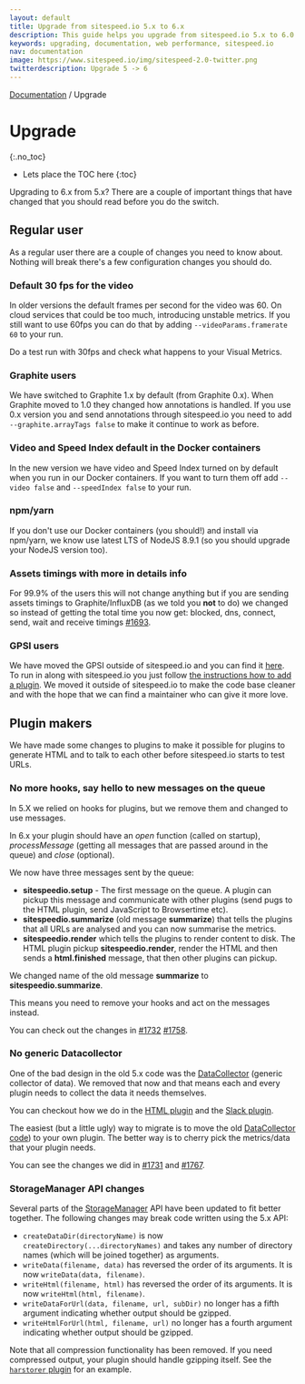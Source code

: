 ```yaml
---
layout: default
title: Upgrade from sitespeed.io 5.x to 6.x
description: This guide helps you upgrade from sitespeed.io 5.x to 6.0
keywords: upgrading, documentation, web performance, sitespeed.io
nav: documentation
image: https://www.sitespeed.io/img/sitespeed-2.0-twitter.png
twitterdescription: Upgrade 5 -> 6
---
```

[Documentation]({{site.baseurl}}/documentation/sitespeed.io/) / Upgrade

# Upgrade
{:.no_toc}

* Lets place the TOC here
{:toc}

Upgrading to 6.x from 5.x? There are a couple of important things that have changed that you should read before you do the switch.

## Regular user
As a regular user there are a couple of changes you need to know about. Nothing will break there's a few configuration changes you should do.

### Default 30 fps for the video
In older versions the default frames per second for the video was 60. On cloud services that could be too much, introducing unstable metrics. If you still want to use 60fps you can do that by adding ```--videoParams.framerate 60``` to your run.

Do a test run with 30fps and check what happens to your Visual Metrics.

### Graphite users
We have switched to Graphite 1.x by default (from Graphite 0.x). When Graphite moved to 1.0 they changed how annotations is handled. If you use 0.x version you and send annotations through sitespeed.io you need to add ```--graphite.arrayTags false``` to make it continue to work as before.

### Video and Speed Index default in the Docker containers
In the new version we have video and Speed Index turned on by default when you run in our Docker containers. If you want to turn them off add ```--video false``` and ```--speedIndex false``` to your run.

### npm/yarn
If you don't use our Docker containers (you should!) and install via npm/yarn, we know use latest LTS of NodeJS 8.9.1 (so you should upgrade your NodeJS version too).

### Assets timings with more in details info
For 99.9% of the users this will not change anything but if you are sending assets timings to Graphite/InfluxDB (as we told you **not** to do) we changed so instead of getting the total time you now get: blocked, dns, connect, send, wait and receive timings [#1693](https://github.com/sitespeedio/sitespeed.io/pull/1693).

### GPSI users
We have moved the GPSI outside of sitespeed.io and you can find it [here](https://github.com/sitespeedio/plugin-gpsi). To run in along with sitespeed.io you just follow [the instructions how to add a plugin](https://www.sitespeed.io/documentation/sitespeed.io/plugins/#add-a-plugin). We moved it outside of sitespeed.io to make the code base cleaner and with the hope that we can find a maintainer who can give it more love.

## Plugin makers
We have made some changes to plugins to make it possible for plugins to generate HTML and to talk to each other before sitespeed.io starts to test URLs.

### No more hooks, say hello to new messages on the queue

In 5.X we relied on hooks for plugins, but we remove them and changed to use messages.

In 6.x your plugin should have an *open* function (called on startup), *processMessage* (getting all messages that are passed around in the queue) and *close* (optional).

We now have three messages sent by the queue:

 -  **sitespeedio.setup** - The first message on the queue. A plugin can pickup this message and communicate with other plugins (send pugs to the HTML plugin, send JavaScript to Browsertime etc).
 -  **sitespeedio.summarize** (old message **summarize**) that tells the plugins that all URLs are analysed and you can now summarise the metrics.
 - **sitespeedio.render** which tells the plugins to render content to disk. The HTML plugin pickup **sitespeedio.render**, render the HTML and then sends a **html.finished** message, that then other plugins can pickup.

We changed name of the old message **summarize** to **sitespeedio.summarize**.

This means you need to remove your hooks and act on the messages instead.

You can check out the changes in [#1732](https://github.com/sitespeedio/sitespeed.io/pull/1732) [#1758](https://github.com/sitespeedio/sitespeed.io/pull/1758).


### No generic Datacollector
One of the bad design in the old 5.x code was the [DataCollector](https://github.com/sitespeedio/sitespeed.io/blob/5.x/lib/plugins/datacollector/index.js) (generic collector of data). We removed that now and that means each and every plugin needs to collect the data it needs themselves.

You can checkout how we do in the [HTML plugin](https://github.com/sitespeedio/sitespeed.io/blob/master/lib/plugins/html/index.js) and the [Slack plugin](https://github.com/sitespeedio/sitespeed.io/blob/master/lib/plugins/slack/index.js).

The easiest (but a little ugly) way to migrate is to move the old [DataCollector code](https://github.com/sitespeedio/sitespeed.io/blob/5.x/lib/plugins/datacollector/index.js)) to your own plugin. The better way is to cherry pick the metrics/data that your plugin needs.

You can see the changes we did in
 [#1731](https://github.com/sitespeedio/sitespeed.io/pull/1731) and [#1767](https://github.com/sitespeedio/sitespeed.io/pull/1767).


### StorageManager API changes

Several parts of the [StorageManager](https://github.com/sitespeedio/sitespeed.io/blob/master/lib/core/resultsStorage/storageManager.js) API have been updated to fit better together. The following changes may break code written using the 5.x API:

- `createDataDir(directoryName)` is now `createDirectory(...directoryNames)` and takes any number of directory names (which will be joined together) as arguments.
- `writeData(filename, data)` has reversed the order of its arguments. It is now `writeData(data, filename)`.
- `writeHtml(filename, html)` has reversed the order of its arguments. It is now `writeHtml(html, filename)`.
- `writeDataForUrl(data, filename, url, subDir)` no longer has a fifth argument indicating whether output should be gzipped.
- `writeHtmlForUrl(html, filename, url)` no longer has a fourth argument indicating whether output should be gzipped.

Note that all compression functionality has been removed. If you need compressed output, your plugin should handle gzipping itself. See the [`harstorer` plugin](https://github.com/sitespeedio/sitespeed.io/blob/56bfc48bac7ccfe1cfe35c829b4dd11987a375e4/lib/plugins/harstorer/index.js#L19-L28) for an example.
